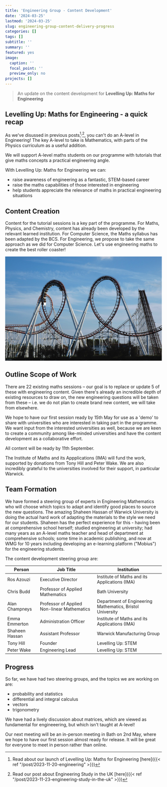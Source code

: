 ```yaml
---
title: 'Engineering Group - Content Development'
date: '2024-03-25'
lastmod: '2024-03-25'
slug: engineering-group-content-delivery-progress
categories: []
tags: []
subtitle: ''
summary: ''
featured: yes
image:
  caption: ''
  focal_point: ''
  preview_only: no
projects: []
---
```


> An update on the content development for **Levelling Up: Maths for Engineering**

<!--more-->

## Levelling Up: Maths for Engineering - a quick recap

As we've disussed in previous posts[^1]<sup>,</sup>[^2], you can't do an A-level in Engineering! The key A-level to take is Mathematics, with parts of the Physics curriculum as a useful addition.

We will support A-level maths students on our programme with tutorials that give maths concepts a practical engineering angle.

With Levelling Up: Maths for Engineering we can:

* raise awareness of engineering as a fantastic, STEM-based career
* raise the maths capabilities of those interested in engineering
* help students appreciate the relevance of maths in practical engineering situations


## Content Creation

Content for the tutorial sessions is a key part of the programme. For Maths, Physics, and Chemistry, content has already been developed by the relevant learned institution. For Computer Science, the Maths syllabus has been adapted by the BCS. For Engineering, we propose to take the same approach as we did for Computer Science. Let's use engineering maths to create the best roller coaster!

![Let's use engineering maths to create the best roller coaster](roller-coaster.jpeg)

## Outline Scope of Work

There are 22 existing maths sessions – our goal is to replace or update 5 of these with engineering content. Given there's already an incredible depth of existing resources to draw on, the new engineering questions will be taken from these – i.e. we do not plan to create brand new content, we will take from elsewhere.

We hope to have our first session ready by 15th May for use as a 'demo' to share with universities who are interested in taking part in the programme.  We want input from the interested universities as well, because we are keen to create a community among like-minded universities and have the content development as a collaborative effort.

All content will be ready by 11th September.

The Institute of Maths and its Appplications (IMA) will fund the work, supported by donations from Tony Hill and Peter Wake. We are also incredibly grateful to the universities involved for their support, in particular Warwick.


## Team Formation

We have formed a steering group of experts in Engineering Mathematics who will choose which topics to adapt and identify good places to source the new questions. The amazing Shaheen Hassan of Warwick University is doing the actual hard work of adapting the materials to the style we need for our students. Shaheen has the perfect experience for this - having been at comprehensive school herself; studied engineering at university; had many years as an A-level maths teacher and head of department at comprehensive schools; some time in academic publishing, and now at WMG for 10 years including developing an e-learning platform ("Mobius") for the engineering students.

The content development steering group are:

| Person                | Job Title                                                                        | Institution                                                      |
|-----------------------|----------------------------------------------------------------------------------|------------------------------------------------------------------|
|     Ros Azouzi        |     Executive Director                                                           |     Institute of Maths and its Applications (IMA)                |
|     Chris Budd        |     Professor of Applied Mathematics                                             |     Bath University                                              |
|     Alan Champneys    |     Professor of Applied Non-linear Mathematics                                  |     Department of Engineering Mathematics, Bristol University    |
|     Emma Emmerton     |     Administration Officer                                                       |     Institute of Maths and its Applications (IMA)                |
|     Shaheen Hassan    |     Assistant Professor                                                          |     Warwick Manufacturing Group                                  |
|     Tony Hill         |     Founder                                                                      |     Levelling Up: STEM                                           |
|     Peter Wake        |     Engineering Lead                                                             |     Levelling Up: STEM                                           |


## Progress

So far, we have had two steering groups, and the topics we are working on are:

* probability and statistics
* differential and integral calculus
* vectors
* trigonometry

We have had a lively discussion about matrices, which are viewed as fundamental for engineeering, but which isn't taught at A-level!

Our next meeting will be an in-person meeting in Bath on 2nd May, where we hope to have our first session almost ready for release. It will be great for everyone to meet in person rather than online.


[^1]: Read about our launch of Levelling Up: Maths for Engineering [here]({{< ref "/post/2023-11-20-engineering" >}})
[^2]: Read our post about Engineering Study in the UK [here]({{< ref "/post/2023-11-23-engineering-study-in-the-uk" >}})
